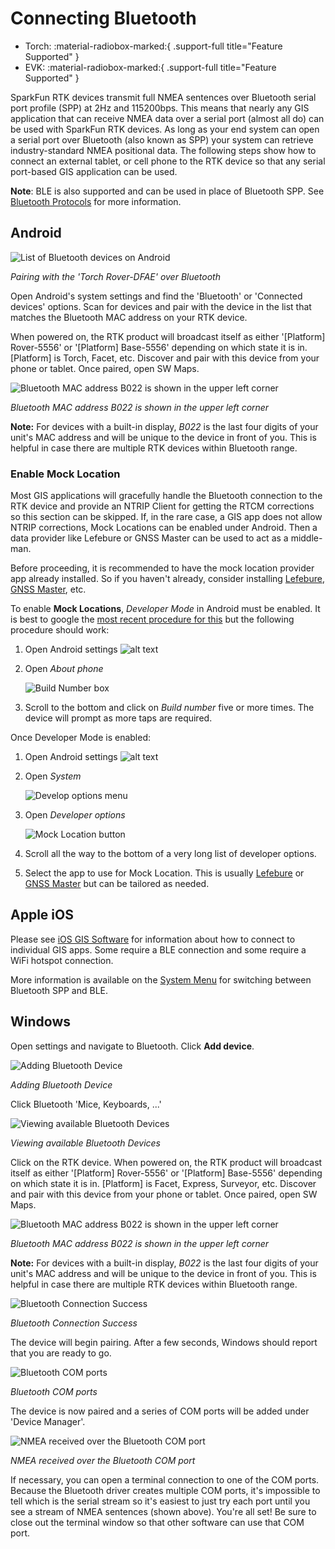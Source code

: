 # Connecting Bluetooth

<!--
Compatibility Icons
====================================================================================

:material-radiobox-marked:{ .support-full title="Feature Supported" }
:material-radiobox-indeterminate-variant:{ .support-partial title="Feature Partially Supported" }
:material-radiobox-blank:{ .support-none title="Feature Not Supported" }
-->

<div class="grid cards fill" markdown>

- Torch: :material-radiobox-marked:{ .support-full title="Feature Supported" }
- EVK: :material-radiobox-marked:{ .support-full title="Feature Supported" }

</div>


SparkFun RTK devices transmit full NMEA sentences over Bluetooth serial port profile (SPP) at 2Hz and 115200bps. This means that nearly any GIS application that can receive NMEA data over a serial port (almost all do) can be used with SparkFun RTK devices. As long as your end system can open a serial port over Bluetooth (also known as SPP) your system can retrieve industry-standard NMEA positional data. The following steps show how to connect an external tablet, or cell phone to the RTK device so that any serial port-based GIS application can be used.

**Note**: BLE is also supported and can be used in place of Bluetooth SPP. See [Bluetooth Protocols](https://docs.sparkfun.com/SparkFun_RTK_Everywhere_Firmware/menu_system/#bluetooth-protocol) for more information.

## Android

![List of Bluetooth devices on Android](<img/QuickStart/SparkFun Torch - Available Devices.png>)

*Pairing with the 'Torch Rover-DFAE' over Bluetooth*

Open Android's system settings and find the 'Bluetooth' or 'Connected devices' options. Scan for devices and pair with the device in the list that matches the Bluetooth MAC address on your RTK device.

When powered on, the RTK product will broadcast itself as either '[Platform] Rover-5556' or '[Platform] Base-5556' depending on which state it is in. [Platform] is Torch, Facet, etc. Discover and pair with this device from your phone or tablet. Once paired, open SW Maps. 

![Bluetooth MAC address B022 is shown in the upper left corner](img/Displays/SparkFun%20RTK%20Rover%20Display.png)

*Bluetooth MAC address B022 is shown in the upper left corner*

**Note:** For devices with a built-in display, *B022* is the last four digits of your unit's MAC address and will be unique to the device in front of you. This is helpful in case there are multiple RTK devices within Bluetooth range.

### Enable Mock Location

Most GIS applications will gracefully handle the Bluetooth connection to the RTK device and provide an NTRIP Client for getting the RTCM corrections so this section can be skipped. If, in the rare case, a GIS app does not allow NTRIP corrections, Mock Locations can be enabled under Android. Then a data provider like Lefebure or GNSS Master can be used to act as a middle-man.

Before proceeding, it is recommended to have the mock location provider app already installed. So if you haven't already, consider installing [Lefebure](gis_software_android.md/#lefebure), [GNSS Master](gis_software_android.md/#gnss-master), etc.

To enable **Mock Locations**, *Developer Mode* in Android must be enabled. It is best to google the [most recent procedure for this](https://www.google.com/search?q=how+to+allow+mock+location+on+android) but the following procedure should work:

1) Open Android settings ![alt text](<img/MockLocation/SparkFun RTK Mock Location - Settings.png>)

2) Open *About phone*

   ![Build Number box](<img/MockLocation/SparkFun RTK Mock Location - Build Number.png>)

3) Scroll to the bottom and click on *Build number* five or more times. The device will prompt as more taps are required.

Once Developer Mode is enabled:

1) Open Android settings ![alt text](<img/MockLocation/SparkFun RTK Mock Location - Settings.png>)

2) Open *System*
    
   ![Develop options menu](<img/MockLocation/SparkFun RTK Mock Location - Developer Options.png>)

3) Open *Developer options*

   ![Mock Location button](<img/MockLocation/SparkFun RTK Mock Location - Select Mock Location App.png>)

4) Scroll all the way to the bottom of a very long list of developer options. 

5) Select the app to use for Mock Location. This is usually [Lefebure](gis_software_android.md/#lefebure) or [GNSS Master](gis_software_android.md/#gnss-master) but can be tailored as needed.

## Apple iOS

Please see [iOS GIS Software](gis_software_ios.md) for information about how to connect to individual GIS apps. Some require a BLE connection and some require a WiFi hotspot connection.

More information is available on the [System Menu](menu_system.md) for switching between Bluetooth SPP and BLE.

## Windows

Open settings and navigate to Bluetooth. Click **Add device**.

![Adding Bluetooth Device](img/Bluetooth/SparkFun%20RTK%20Software%20-%20Add%20Bluetooth%20Device.jpg)

*Adding Bluetooth Device*

Click Bluetooth 'Mice, Keyboards, ...'

![Viewing available Bluetooth Devices](img/Bluetooth/SparkFun%20RTK%20Software%20-%20Add%20Bluetooth%20Device%202.jpg)

*Viewing available Bluetooth Devices*

Click on the RTK device. When powered on, the RTK product will broadcast itself as either '[Platform] Rover-5556' or '[Platform] Base-5556' depending on which state it is in. [Platform] is Facet, Express, Surveyor, etc. Discover and pair with this device from your phone or tablet. Once paired, open SW Maps. 

![Bluetooth MAC address B022 is shown in the upper left corner](img/Displays/SparkFun%20RTK%20Rover%20Display.png)

*Bluetooth MAC address B022 is shown in the upper left corner*

**Note:** For devices with a built-in display, *B022* is the last four digits of your unit's MAC address and will be unique to the device in front of you. This is helpful in case there are multiple RTK devices within Bluetooth range.

![Bluetooth Connection Success](img/Bluetooth/SparkFun%20RTK%20Software%20-%20Add%20Bluetooth%20Device%203.jpg)

*Bluetooth Connection Success*

The device will begin pairing. After a few seconds, Windows should report that you are ready to go. 

![Bluetooth COM ports](img/Bluetooth/SparkFun%20RTK%20Software%20-%20Add%20Bluetooth%20Device%204.jpg)

*Bluetooth COM ports*

The device is now paired and a series of COM ports will be added under 'Device Manager'. 

![NMEA received over the Bluetooth COM port](<img/Terminal/SparkFun RTK Everywhere - NMEA Over Bluetooth.jpg>)

*NMEA received over the Bluetooth COM port*

If necessary, you can open a terminal connection to one of the COM ports. Because the Bluetooth driver creates multiple COM ports, it's impossible to tell which is the serial stream so it's easiest to just try each port until you see a stream of NMEA sentences (shown above). You're all set! Be sure to close out the terminal window so that other software can use that COM port.